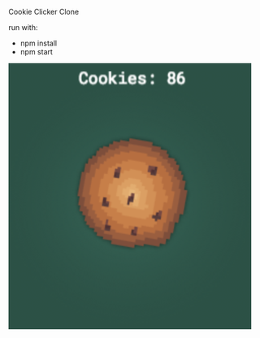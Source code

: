 
Cookie Clicker Clone

run with:
  - npm install
  - npm start


![alt text](https://raw.githubusercontent.com/DennisSmuda/clicker/master/cookie-screenie.png)
